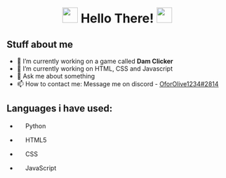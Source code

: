 <div align="center">
  <h1> <img src="https://media0.giphy.com/media/mGVKd9IwAp6rUIFEjN/source.gif" width="35px"> Hello There! <img src="https://media0.giphy.com/media/mGVKd9IwAp6rUIFEjN/source.gif" width="35px">
  </h1>
</div>

## Stuff about me

- 🔭 I’m currently working on a game called <b>Dam Clicker</b>
- 🌱 I’m currently working on HTML, CSS and Javascript
- 💬 Ask me about something
- 📫 How to contact me: Message me on discord - [OforOlive1234#2814](https://discord.com)
<!--
- 😄 Pronouns: Him / He
- ⚡ Fun fact: Olives are yummy
- 👯 I’m looking to collaborate on N/A
- 🤔 I’m looking for help with N/A
-->

## Languages i have used:

- <img src="https://upload.wikimedia.org/wikipedia/commons/thumb/c/c3/Python-logo-notext.svg/1024px-Python-logo-notext.svg.png" height="15">  Python

- <img src="https://upload.wikimedia.org/wikipedia/commons/thumb/6/61/HTML5_logo_and_wordmark.svg/1200px-HTML5_logo_and_wordmark.svg.png" height="15">  HTML5

- <img src="https://cdn.iconscout.com/icon/free/png-512/css-118-569410.png" height="15">  CSS

- <img src="https://seeklogo.com/images/J/javascript-logo-8892AEFCAC-seeklogo.com.png" height="15">  JavaScript

<!--
LICENSE
If you would like to copy this file or any others on my profile please **Star** and **Fork** it first.
Files on my Profile are protect by GNU General Public License v3.0.
-->
